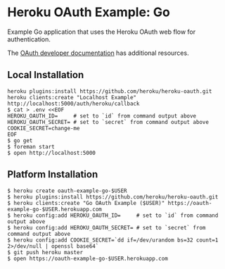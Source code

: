 # Heroku OAuth Example: Go

Example Go application that uses the Heroku OAuth web flow for authentication.

The [OAuth developer documentation](https://devcenter.heroku.com/articles/oauth) has additional resources.

## Local Installation

```
heroku plugins:install https://github.com/heroku/heroku-oauth.git
heroku clients:create "Localhost Example" http://localhost:5000/auth/heroku/callback
$ cat > .env <<EOF
HEROKU_OAUTH_ID=     # set to `id` from command output above
HEROKU_OAUTH_SECRET= # set to `secret` from command output above
COOKIE_SECRET=change-me
EOF
$ go get
$ foreman start
$ open http://localhost:5000
```

## Platform Installation

```
$ heroku create oauth-example-go-$USER
$ heroku plugins:install https://github.com/heroku/heroku-oauth.git
$ heroku clients:create "Go OAuth Example ($USER)" https://oauth-example-go-$USER.herokuapp.com
$ heroku config:add HEROKU_OAUTH_ID=     # set to `id` from command output above
$ heroku config:add HEROKU_OAUTH_SECRET= # set to `secret` from command output above
$ heroku config:add COOKIE_SECRET=`dd if=/dev/urandom bs=32 count=1 2>/dev/null | openssl base64`
$ git push heroku master
$ open https://oauth-example-go-$USER.herokuapp.com
```
